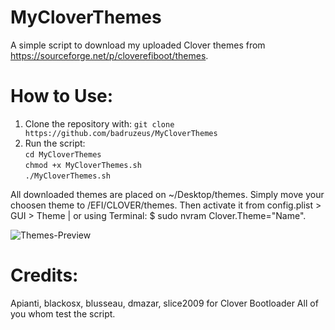 # MyCloverThemes
A simple script to download my uploaded Clover themes from https://sourceforge.net/p/cloverefiboot/themes.

# How to Use:
1. Clone the repository with: `git clone https://github.com/badruzeus/MyCloverThemes`
2. Run the script:
<br>`cd MyCloverThemes`
<br>`chmod +x MyCloverThemes.sh`
<br>`./MyCloverThemes.sh`

All downloaded themes are placed on ~/Desktop/themes. Simply move your choosen theme to /EFI/CLOVER/themes. Then activate it from config.plist > GUI > Theme | or using Terminal: $ sudo nvram Clover.Theme="Name".


![Themes-Preview](https://github.com/badruzeus/MyCloverThemes/blob/master/Themes-Preview.png)

# Credits:
Apianti, blackosx, blusseau, dmazar, slice2009 for Clover Bootloader
All of you whom test the script.

